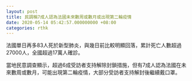 ```yaml
---
layout: post
title: 民調稱7成人認為法國未來數周或數月或出現第二輪疫情
date: 2020-05-14 05:42:57.000000000 +08:00
categories: rthk
---
```


法國單日再多83人死於新型肺炎，與幾日前比較明顯回落，累計死亡人數超過27000人，全國超過17萬人確診。

當地民意調查顯示，超過6成受訪者支持解除封鎖措施，但有7成人認為法國在未來數周或數月，可能出現第二輪疫情，大部分受訪者支持解封後繼續戴口罩。
